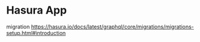 # Hasura App

migration
https://hasura.io/docs/latest/graphql/core/migrations/migrations-setup.html#introduction